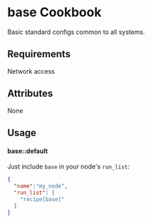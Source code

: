 base Cookbook
=============
Basic standard configs common to all systems.



Requirements
------------
Network access

Attributes
----------
None

Usage
-----
#### base::default

Just include `base` in your node's `run_list`:

```json
{
  "name":"my_node",
  "run_list": [
    "recipe[base]"
  ]
}
```
